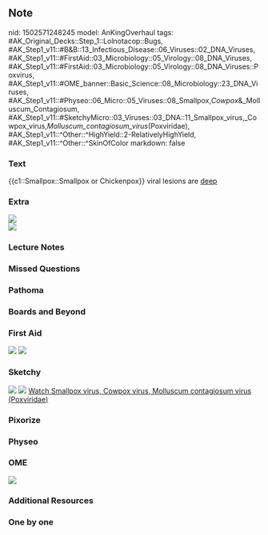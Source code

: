 ## Note
nid: 1502571248245
model: AnKingOverhaul
tags: #AK_Original_Decks::Step_1::Lolnotacop::Bugs, #AK_Step1_v11::#B&B::13_Infectious_Disease::06_Viruses::02_DNA_Viruses, #AK_Step1_v11::#FirstAid::03_Microbiology::05_Virology::08_DNA_Viruses, #AK_Step1_v11::#FirstAid::03_Microbiology::05_Virology::08_DNA_Viruses::Poxvirus, #AK_Step1_v11::#OME_banner::Basic_Science::08_Microbiology::23_DNA_Viruses, #AK_Step1_v11::#Physeo::06_Micro::05_Viruses::08_Smallpox,_Cowpox_&_Molluscum_Contagiosum, #AK_Step1_v11::#SketchyMicro::03_Viruses::03_DNA::11_Smallpox_virus,_Cowpox_virus,_Molluscum_contagiosum_virus_(Poxviridae), #AK_Step1_v11::^Other::^HighYield::2-RelativelyHighYield, #AK_Step1_v11::^Other::^SkinOfColor
markdown: false

### Text
{{c1::Smallpox::Smallpox or Chickenpox}} viral lesions are
<u>deep</u>

### Extra
<div><img src="paste-16041702850770.jpg"></div><img src=
"paste-ffe2e391c84269a753332fb7c7ab6e05129b045f.png">

### Lecture Notes


### Missed Questions


### Pathoma


### Boards and Beyond


### First Aid
<img src="tmp7gvqpyw1.png"> <img src="tmp582zx8dk.png">

### Sketchy
<img src="paste-40742059769859.jpg"> <img src=
"paste-57ba0456d05b2e6d5a3a5fa9f1142f71409e0ea3.png"> <a href=
"https://dashboard.sketchy.com/study/medical/courses/medical-microbiology/units/medical-microbiology-viruses/videos/medical-microbiology-viruses-dna-viruses-smallpox-virus-cowpox-virus-molluscum-contagiosum-virus-poxviridae?utm_source=anki&utm_medium=partnership&utm_campaign=february_update&utm_content=medical">
Watch Smallpox virus, Cowpox virus, Molluscum contagiosum virus
(Poxviridae)</a>

### Pixorize


### Physeo


### OME
<div class="ome-widget">
  <a href=
  "https://onlinemeded.org/spa/microbiology/dna-viruses/acquire?ref=anki">
  <img src="_OME_AnkiFlashcards_Lesson_5.png"></a>
</div>

### Additional Resources


### One by one

